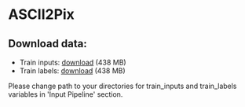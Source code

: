 # ASCII2Pix
## Download data:
  * Train inputs: [download](https://drive.google.com/file/d/1TZs07OYcsyddnGTC8bKsfYmju70ZVmNn/view?usp=sharing) (438 MB)
  * Train labels: [download](https://drive.google.com/file/d/1kBaINEDWxaTWUO0TURXDhRvwnlnpleCx/view?usp=sharing) (438 MB)
  
Please change path to your directories for train_inputs and train_labels variables in 'Input Pipeline' section.
